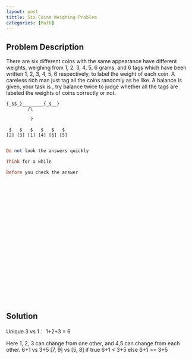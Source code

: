 ```yaml
---
layout: post
tittle: Six Coins Weighing Problem
categories: [Math]
---
```


## Problem Description

There are six different coins with the same appearance have different weights, weighing from 1, 2, 3, 4, 5, 6 grams, and 6 tags   which have been written 1, 2, 3, 4, 5, 6 respectively, to label the weight of each coin. A careless rich man just tag all the coins randomly as he like. A balance is given, your task is , try balance twice to judge whether all the tags are labeled the weights of coins correctly or not.

```
{_$$_}________{_$__}
        /\

         ?
         
 $   $   $   $   $   $
[2] [3] [1] [4] [6] [5]
```



```haskell

Do not look the answers quickly

Think for a while

Before you check the answer


























```





## Solution

Unique 3 vs 1：
1+2+3 = 6

Here 1, 2, 3 can change from one other, and 4,5 can change from each other.
6+1 vs 3+5
[7, 9]   vs [5, 8] 
if true 6+1 < 3+5
else 6+1 >= 3+5